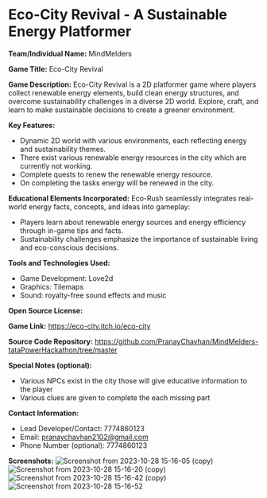 # Eco-City Revival - A Sustainable Energy Platformer

**Team/Individual Name:** MindMelders

**Game Title:** Eco-City Revival

**Game Description:** 
Eco-City Revival  is a 2D platformer game where players collect renewable energy elements, build clean energy structures, and overcome sustainability challenges in a diverse 2D world. Explore, craft, and learn to make sustainable decisions to create a greener environment.

**Key Features:**
- Dynamic 2D world with various environments, each reflecting energy and sustainability themes. 
- There exist various renewable energy resources in the city which are currently not working.
- Complete quests to renew the renewable energy resource.
- On completing the tasks energy will be renewed in the city.

**Educational Elements Incorporated:**
Eco-Rush seamlessly integrates real-world energy facts, concepts, and ideas into gameplay:
- Players learn about renewable energy sources and energy efficiency through in-game tips and facts.
- Sustainability challenges emphasize the importance of sustainable living and eco-conscious decisions.

**Tools and Technologies Used:**
- Game Development: Love2d
- Graphics: Tilemaps
- Sound: royalty-free sound effects and music

**Open Source License:** 

**Game Link:** https://eco-city.itch.io/eco-city

**Source Code Repository:** https://github.com/PranayChavhan/MindMelders-tataPowerHackathon/tree/master

**Special Notes (optional):**
- Various NPCs exist in the city those will give educative information to the player
- Various clues are given to complete the each missing part

**Contact Information:**
- Lead Developer/Contact: 7774860123
- Email: pranaychavhan2102@gmail.com
- Phone Number (optional): 7774860123


**Screenshots:**
![Screenshot from 2023-10-28 15-16-05 (copy)](https://github.com/PranayChavhan/MindMelders-tataPowerHackathon/assets/85397500/0a926eff-1883-4d08-8006-cecd4f356601)
![Screenshot from 2023-10-28 15-16-20 (copy)](https://github.com/PranayChavhan/MindMelders-tataPowerHackathon/assets/85397500/d3c0391e-e054-41bb-9d53-72f03f0f5245)
![Screenshot from 2023-10-28 15-16-42 (copy)](https://github.com/PranayChavhan/MindMelders-tataPowerHackathon/assets/85397500/56eaade8-88aa-4722-9885-d767d98e7178)
![Screenshot from 2023-10-28 15-16-52](https://github.com/PranayChavhan/MindMelders-tataPowerHackathon/assets/85397500/60701dfc-b180-4580-9073-6c84eba23b06)

